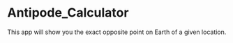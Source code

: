 # Antipode_Calculator
This app will show you the exact opposite point on Earth of a given location.  
